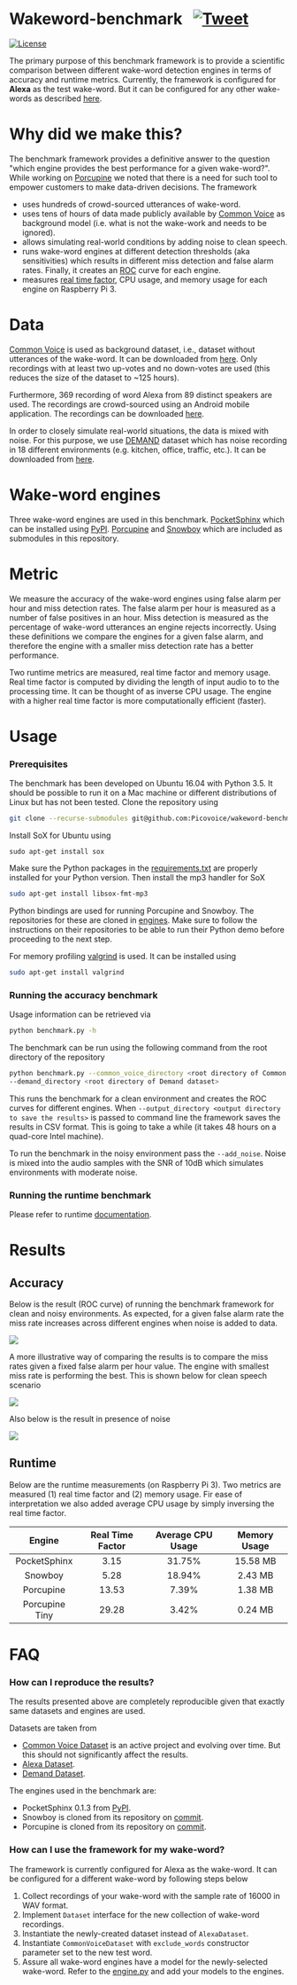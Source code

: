 # Wakeword-benchmark &nbsp; [![Tweet](https://img.shields.io/twitter/url/http/shields.io.svg?style=social)](https://twitter.com/intent/tweet?text=Performance%20comparison%20of%20different%20wakeword%20engines%20for%20Alexa&url=https://github.com/Picovoice/wakeword-benchmark&hashtags=wake-word,voice,AI,Alexa)

[![License](https://img.shields.io/badge/License-Apache%202.0-blue.svg)](https://github.com/Picovoice/wakeword-benchmark/blob/master/LICENSE)

The primary purpose of this benchmark framework is to provide a scientific comparison between different wake-word
detection engines in terms of accuracy and runtime metrics. Currently, the framework
is configured for **Alexa** as the test wake-word. But it can be configured for any other wake-words as described [here](#how-can-i-reproduce-the-results).

# Why did we make this?

The benchmark framework provides a definitive answer to the question
"which engine provides the best performance for a given wake-word?". While working on
[Porcupine](https://github.com/Picovoice/Porcupine) we noted that there is a need for such tool to empower customers to make
data-driven decisions. The framework

- uses hundreds of crowd-sourced utterances of wake-word.
- uses tens of hours of data made publicly available by [Common Voice](https://voice.mozilla.org/en) as background model
(i.e. what is not the wake-work and needs to be ignored).
- allows simulating real-world conditions by adding noise to clean speech.
- runs wake-word engines at different detection thresholds (aka sensitivities) which results in different
miss detection and false alarm rates. Finally, it creates an
[ROC](https://en.wikipedia.org/wiki/Receiver_operating_characteristic) curve for each engine.
- measures [real time factor](http://enacademic.com/dic.nsf/enwiki/3796485), CPU usage, and memory usage for each engine on Raspberry Pi 3.
# Data

[Common Voice](https://voice.mozilla.org/en) is used as background dataset, i.e., dataset without utterances of the
wake-word. It can be downloaded from [here](https://voice.mozilla.org/en/data). Only recordings with at least two up-votes
and no down-votes are used (this reduces the size of the dataset to ~125 hours).

Furthermore, 369 recording of word Alexa from 89 distinct speakers are used. The recordings are crowd-sourced using an
Android mobile application. The recordings can be downloaded [here](https://www.kaggle.com/aanhari/alexa-dataset).

In order to closely simulate real-world situations, the data is mixed with noise. For this purpose, we use
[DEMAND](https://asa.scitation.org/doi/abs/10.1121/1.4799597) dataset which has noise recording in 18 different
environments (e.g. kitchen, office, traffic, etc.). It can be downloaded from
[here](https://www.kaggle.com/aanhari/demand-dataset).

# Wake-word engines

Three wake-word engines are used in this benchmark. [PocketSphinx](https://github.com/cmusphinx/pocketsphinx) which can
be installed using [PyPI](https://pypi.org/project/pocketsphinx/). [Porcupine](https://github.com/Picovoice/Porcupine)
and [Snowboy](https://github.com/Kitt-AI/snowboy) which are included as submodules in this repository. 

# Metric

We measure the accuracy of the wake-word engines using false alarm per hour and miss detection rates. The false alarm
per hour is measured as a number of false positives in an hour. Miss detection is measured as the percentage of wake-word
 utterances an engine rejects incorrectly. Using these definitions we compare the engines for a given false alarm, and therefore the
engine with a smaller miss detection rate has a better performance.

Two runtime metrics are measured, real time factor and memory usage. Real time factor is computed by dividing the length of input audio to
to the processing time. It can be thought of as inverse CPU usage. The engine with a higher real time factor is more computationally
efficient (faster).

# Usage

### Prerequisites

The benchmark has been developed on Ubuntu 16.04 with Python 3.5. It should be possible to run it on a Mac machine
or different distributions of Linux but has not been tested. Clone the repository using

```bash
git clone --recurse-submodules git@github.com:Picovoice/wakeword-benchmark.git
```

Install SoX for Ubuntu using
```
sudo apt-get install sox
```

Make sure the Python packages in the [requirements.txt](/requirements.txt) are properly installed for your Python version.
Then install the mp3 handler for SoX

```bash
sudo apt-get install libsox-fmt-mp3
```

Python bindings are used for running Porcupine and Snowboy. The repositories for these are cloned in [engines](/engines).
Make sure to follow the instructions on their repositories to be able to run their Python demo before proceeding to the next step.

For memory profiling [valgrind](http://valgrind.org/) is used. It can be installed using

```bash
sudo apt-get install valgrind
```

### Running the accuracy benchmark

Usage information can be retrieved via

```bash
python benchmark.py -h
```

The benchmark can be run using the following command from the root directory of the repository

```bash
python benchmark.py --common_voice_directory <root directory of Common Voice dataset> --alexa_directory <root directory of Alexa dataset> \
--demand_directory <root directory of Demand dataset>
```

This runs the benchmark for a clean environment and creates the ROC curves for different engines. When
`--output_directory <output directory to save the results>` is passed to command line the framework 
saves the results in CSV format. This is going to take a while (it takes 48 hours on a quad-core Intel machine).

To run the benchmark in the noisy environment pass the `--add_noise`. Noise is mixed into the audio samples with the SNR of 10dB which
simulates environments with moderate noise.

### Running the runtime benchmark

Please refer to runtime [documentation](/runtime/README.md).

# Results

## Accuracy

Below is the result (ROC curve) of running the benchmark framework for clean and noisy environments. As expected, for a
given false alarm rate the miss rate increases across different engines when noise is added to data.

![](doc/img/benchmark_roc.png)

A more illustrative way of comparing the results is to compare the miss rates given a fixed false alarm per hour value. The
engine with smallest miss rate is performing the best. This is shown below for clean speech scenario

![](doc/img/benchmark_clean_bar.png)

Also below is the result in presence of noise

![](doc/img/benchmark_noisy_bar.png)

## Runtime

Below are the runtime measurements (on Raspberry Pi 3). Two metrics are measured (1) real time factor and (2) memory usage.
Fir ease of interpretation we also added average CPU usage by simply inversing the real time factor.

Engine | Real Time Factor | Average CPU Usage | Memory Usage
:---: | :---: | :---: | :---:
PocketSphinx | 3.15 | 31.75% | 15.58 MB
Snowboy | 5.28 | 18.94% | 2.43 MB
Porcupine | 13.53 | 7.39% | 1.38 MB
Porcupine Tiny | 29.28 | 3.42% | 0.24  MB

# FAQ

### How can I reproduce the results?

The results presented above are completely reproducible given that exactly same datasets and engines are used. 

Datasets are taken from
* [Common Voice Dataset](https://voice.mozilla.org/en/data) is an active project and evolving over time. But this should
not significantly affect the results.
* [Alexa Dataset](https://www.kaggle.com/aanhari/alexa-dataset).
* [Demand Dataset](https://www.kaggle.com/aanhari/demand-dataset).

The engines used in the benchmark are:
* PocketSphinx 0.1.3 from [PyPI](https://pypi.org/project/pocketsphinx/).
* Snowboy is cloned from its repository on [commit](https://github.com/Kitt-AI/snowboy/commit/d51c2e25c3bc3a44e06e1b16c6fdd44d9625f13c).
* Porcupine is cloned from its repository on [commit](https://github.com/Picovoice/Porcupine/commit/9b44c22e301e11556a4087d3655d7f1e7b8f8061).

### How can I use the framework for my wake-word?

The framework is currently configured for Alexa as the wake-word. It can be configured for a different wake-word by
following steps below

1. Collect recordings of your wake-word with the sample rate of 16000 in WAV format.
2. Implement `Dataset` interface for the new collection of wake-word recordings.
3. Instantiate the newly-created dataset instead of `AlexaDataset`.
4. Instantiate `CommonVoiceDataset` with `exclude_words` constructor parameter set to the new test word.
3. Assure all wake-word engines have a model for the newly-selected wake-word. Refer to the [engine.py](/engine.py) and
add your models to the engines.
